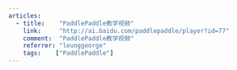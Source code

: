 ```yaml
---
articles:
  - title:    "PaddlePaddle教学视频"
    link:     "http://ai.baidu.com/paddlepaddle/player?id=77"
    comment:  "PaddlePaddle教学视频"
    referrer: "leunggeorge"
    tags:    ["PaddlePaddle"]
---
```

